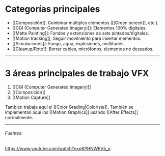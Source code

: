 # Categorías principales

- [[Composición]]: Combinar múltiples elementos ([[Green screen]], etc.).
- [[CGI (Computer Generated Imagery)]]: Elementos 100% digitales.
- [[Matte Painting]]: Fondos y extensiones de sets pintados/digitales.
- [[Motion tracking]]; Seguir movimiento para insertar elementos.
- [[Simulaciones]]: Fuego, agua, explosiones, multitudes.
- [[Cleanup/Roto]]: Borrar cables, micrófonos, elementos no deseados.

---

# 3 áreas principales de trabajo VFX

1. [[CGI (Computer Generated Imagery)]]
2. [[Composición]]
3. [[Motion Capture]]

También trabaja aquí el [[Color Grading|Colorista]]. También se implementan aquí los [[Motion Graphics]] usando [[After Effects]] normalmente.

---
###### Fuentes:
https://www.youtube.com/watch?v=qKPHNWEV5_o